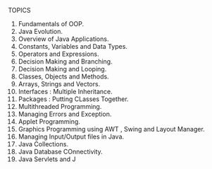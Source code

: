 TOPICS 
1. Fundamentals of OOP.
2. Java Evolution.
3. Overview of Java Applications.
4. Constants, Variables and Data Types.
5. Operators and Expressions.
6. Decision Making and Branching.
7. Decision Making and Looping.
8. Classes, Objects and Methods.
9. Arrays, Strings and Vectors.
10. Interfaces : Multiple Inheritance.
11. Packages : Putting CLasses Together.
12. Multithreaded Programming.
13. Managing Errors and Exception.
14. Applet Programming.
15. Graphics Programming using AWT , Swing and Layout Manager.
16. Managing Input/Output files in Java.
17. Java Collections.
18. Java Database COnnectivity.
19. Java Servlets and J
